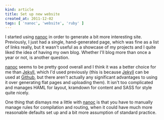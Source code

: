```yaml
---
kind: article
title: Set up new website
created_at: 2011-12-02
tags: [ 'nanoc', 'website', 'ruby' ]
---
```


I started using [nanoc] in order to generate a bit more interesting site. Previously, I just had a single, hand-generated page, which was fine as a list of links really, but it wasn't useful as a showcase of my projects and I quite liked the idea of having my own blog. Whether I'll blog more than once a year or not, is another question.

[nanoc] seems to be pretty good overall and I think it was a better choice for me than [Jekyll], which I'd used previously (this is because [Jekyll] can be used at [Github], but there aren't actually any significant advantages to using it over generating flat pages and uploading them). It isn't too complicated and manages HAML for layout, kramdown for content and SASS for style quite nicely.

One thing that dismays me a little with [nanoc] is that you have to manually manage rules for compilation and routing, when it could have much more reasonable defaults set up and a bit more assumption of standard practice.

[Github]: https://github.com/
[nanoc]: http://nanoc.stoneship.org/
[Jekyll]: http://nanoc.stoneship.org/